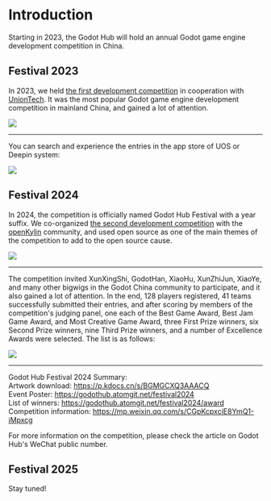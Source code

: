 # Introduction  

Starting in 2023, the Godot Hub will hold an annual Godot game engine development competition in China.  

## Festival 2023  

In 2023, we held [the first development competition](https://mp.weixin.qq.com/s/ld8kysXWPH6kAjM9hUvtgw) in cooperation with [UnionTech](https://www.uniontech.com). It was the most popular Godot game engine development competition in mainland China, and gained a lot of attention.  

![](/res/sreenshot/ghf23-tx.png)  

****  

You can search and experience the entries in the app store of UOS or Deepin system:  

![](/res/sreenshot/ghf23-store.jpg)  

## Festival 2024  

In 2024, the competition is officially named Godot Hub Festival with a year suffix. We co-organized [the second development competition](https://mp.weixin.qq.com/s/60dgL5Pb8HTzwv7APeQAew) with the [openKylin](https://www.openkylin.top) community, and used open source as one of the main themes of the competition to add to the open source cause.   

![](/res/sreenshot/ghf24-ok.png)  

****  

The competition invited XunXingShi, GodotHan, XiaoHu, XunZhiJun, XiaoYe, and many other bigwigs in the Godot China community to participate, and it also gained a lot of attention. In the end, 128 players registered, 41 teams successfully submitted their entries, and after scoring by members of the competition's judging panel, one each of the Best Game Award, Best Jam Game Award, and Most Creative Game Award, three First Prize winners, six Second Prize winners, nine Third Prize winners, and a number of Excellence Awards were selected. The list is as follows:  

![](/res/sreenshot/ghf24-list.png)  

****  

Godot Hub Festival 2024 Summary:  
Artwork download: https://p.kdocs.cn/s/BGMGCXQ3AAACQ  
Event Poster: https://godothub.atomgit.net/festival2024  
List of winners: https://godothub.atomgit.net/festival2024/award  
Competition information: https://mp.weixin.qq.com/s/CGpKcpxciE8YmQ1-iMpxcg  

For more information on the competition, please check the article on Godot Hub's WeChat public number.  

## Festival 2025  

Stay tuned!  
